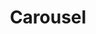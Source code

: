 ---
layout: default
title: Carousel
grand_parent: UI Customization
parent: Incoming message 
permalink: /docs/chat-configuration/ui-customization/incoming-message/carousel/
nav_order: 1
---